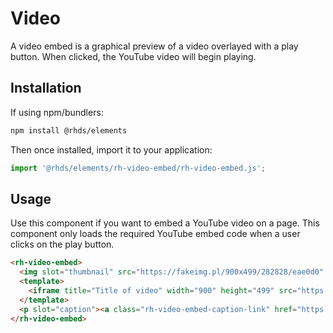 # Video

A video embed is a graphical preview of a video overlayed with a play button. When clicked, the YouTube video will begin playing.

## Installation

If using npm/bundlers:

```bash
npm install @rhds/elements
```

Then once installed, import it to your application:

```js
import '@rhds/elements/rh-video-embed/rh-video-embed.js';
```

## Usage

Use this component if you want to embed a YouTube video on a page. This component only loads the required YouTube embed code when a user clicks on the play button.

```html
<rh-video-embed>
  <img slot="thumbnail" src="https://fakeimg.pl/900x499/282828/eae0d0" alt="Image description"/>
  <template>
    <iframe title="Title of video" width="900" height="499" src="https://www.youtube.com/embed/Hc8emNr2igU" frameborder="0" allow="accelerometer; autoplay; clipboard-write; encrypted-media; gyroscope; picture-in-picture; web-share" referrerpolicy="strict-origin-when-cross-origin" allowfullscreen></iframe>
  </template>
  <p slot="caption"><a class="rh-video-embed-caption-link" href="https://www.redhat.com/">View the infographic</a></p>
</rh-video-embed>
```
